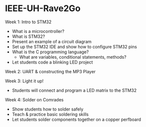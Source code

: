 # IEEE-UH-Rave2Go

Week 1: Intro to STM32
  - What is a microcontroller?
  - What is STM32?
  - Present an example of a circuit diagram
  - Set up the STM32 IDE and show how to configure STM32 pins
  - What is the C programming language?
      - What are variables, conditional statements, methods?
  - Let students code a blinking LED project

Week 2: UART & constructing the MP3 Player

Week 3: Light it up!
  - Students will connect and program a LED matrix to the STM32
 
Week 4: Solder on Comrades
  - Show students how to solder safely
  - Teach & practice basic soldering skills
  - Let students solder components together on a copper perfboard
